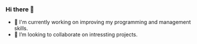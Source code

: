 ### Hi there 👋
- 🔭 I'm currently working on improving my programming and management skills.
- 👯 I’m looking to collaborate on intressting projects.
<!--
**saifaldeenalkhateeb/saifaldeenalkhateeb** is a ✨ _special_ ✨ repository because its `README.md` (this file) appears on your GitHub profile.

Here are some ideas to get you started:

- 🔭 I’m currently working on ...
- 🌱 I’m currently learning ...
- 👯 I’m looking to collaborate on ...
- 🤔 I’m looking for help with ...
- 💬 Ask me about ...
- 📫 How to reach me: ...
- 😄 Pronouns: ...
- ⚡ Fun fact: ...
-->
